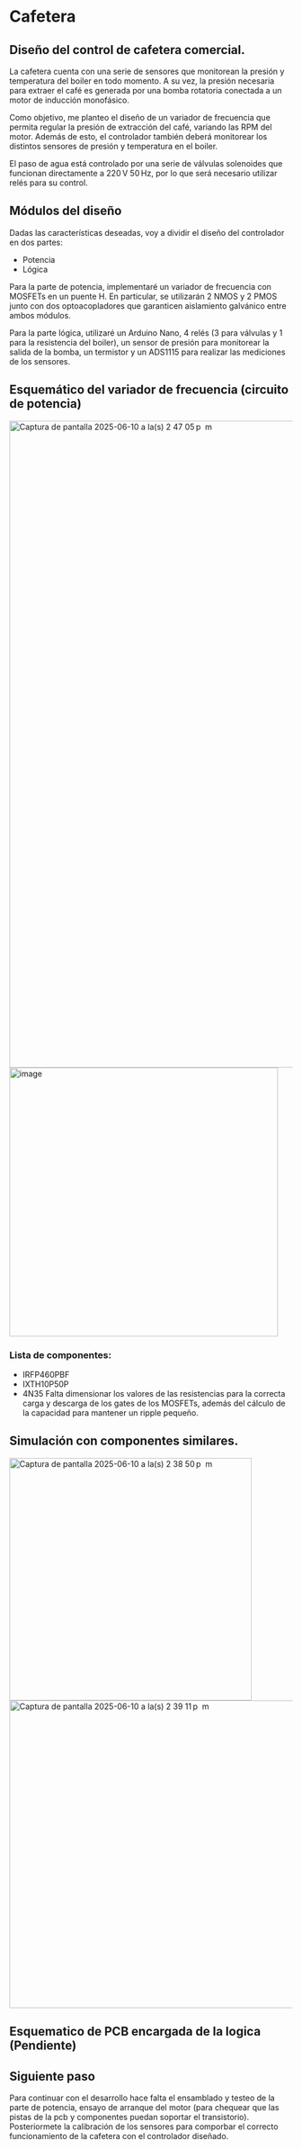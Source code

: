 # Cafetera
## Diseño del control de cafetera comercial.

La cafetera cuenta con una serie de sensores que monitorean la presión y temperatura del boiler en todo momento. A su vez, la presión necesaria para extraer el café es generada por una bomba rotatoria conectada a un motor de inducción monofásico.

Como objetivo, me planteo el diseño de un variador de frecuencia que permita regular la presión de extracción del café, variando las RPM del motor. Además de esto, el controlador también deberá monitorear los distintos sensores de presión y temperatura en el boiler.

El paso de agua está controlado por una serie de válvulas solenoides que funcionan directamente a 220 V 50 Hz, por lo que será necesario utilizar relés para su control.

## Módulos del diseño

Dadas las características deseadas, voy a dividir el diseño del controlador en dos partes:

- Potencia
- Lógica

Para la parte de potencia, implementaré un variador de frecuencia con MOSFETs en un puente H. En particular, se utilizarán 2 NMOS y 2 PMOS junto con dos optoacopladores que garanticen aislamiento galvánico entre ambos módulos.

Para la parte lógica, utilizaré un Arduino Nano, 4 relés (3 para válvulas y 1 para la resistencia del boiler), un sensor de presión para monitorear la salida de la bomba, un termistor y un ADS1115 para realizar las mediciones de los sensores. 
## Esquemático del variador de frecuencia (circuito de potencia)

<img width="1150" alt="Captura de pantalla 2025-06-10 a la(s) 2 47 05 p  m" src="https://github.com/user-attachments/assets/4dd6f798-ccf5-4ffb-81b4-8a6499f17dc4" />
<img width="478" alt="image" src="https://github.com/user-attachments/assets/baea5a3f-5690-4c23-ab44-fa21e7106113" />


### Lista de componentes:
- IRFP460PBF
- IXTH10P50P
- 4N35
Falta dimensionar los valores de las resistencias para la correcta carga y descarga de los gates de los MOSFETs, además del cálculo de la capacidad para mantener un ripple pequeño.
## Simulación con componentes similares.
<img width="431" alt="Captura de pantalla 2025-06-10 a la(s) 2 38 50 p  m" src="https://github.com/user-attachments/assets/546509e4-b49f-4d4b-aa0c-d1083a756ff7" />
<img width="547" alt="Captura de pantalla 2025-06-10 a la(s) 2 39 11 p  m" src="https://github.com/user-attachments/assets/41281145-682c-46da-b7f1-2f963fbbafe1" />

## Esquematico de PCB encargada de la logica (Pendiente)

## Siguiente paso 
Para continuar con el desarrollo hace falta el ensamblado y testeo de la parte de potencia, ensayo de arranque del motor (para chequear que las pistas de la pcb y componentes puedan soportar el transistorio). Posteriormete la calibración de los sensores para comporbar el correcto funcionamiento de la cafetera con el controlador diseñado.

